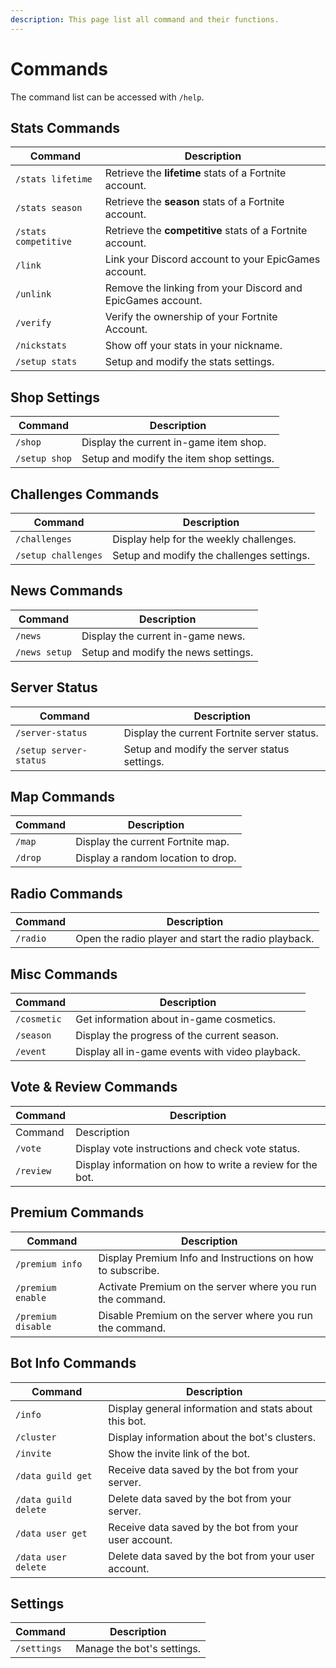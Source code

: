 ```yaml
---
description: This page list all command and their functions.
---
```


# Commands

The command list can be accessed with `/help`.&#x20;

## Stats Commands

| Command              | Description                                                 |
| -------------------- | ----------------------------------------------------------- |
| `/stats lifetime`    | Retrieve the **lifetime** stats of a Fortnite account.      |
| `/stats season`      | Retrieve the **season** stats of a Fortnite account.        |
| `/stats competitive` | Retrieve the **competitive** stats of a Fortnite account.   |
| `/link`              | Link your Discord account to your EpicGames account.        |
| `/unlink`            | Remove the linking from your Discord and EpicGames account. |
| `/verify`            | Verify the ownership of your Fortnite Account.              |
| `/nickstats`         | Show off your stats in your nickname.                       |
| `/setup stats`       | Setup and modify the stats settings.                        |

## Shop Settings

| Command       | Description                              |
| ------------- | ---------------------------------------- |
| `/shop`       | Display the current in-game item shop.   |
| `/setup shop` | Setup and modify the item shop settings. |

## Challenges Commands

| Command             | Description                               |
| ------------------- | ----------------------------------------- |
| `/challenges`       | Display help for the weekly challenges.   |
| `/setup challenges` | Setup and modify the challenges settings. |

## News Commands

| Command       | Description                         |
| ------------- | ----------------------------------- |
| `/news`       | Display the current in-game news.   |
| `/news setup` | Setup and modify the news settings. |

## Server Status

| Command                | Description                                  |
| ---------------------- | -------------------------------------------- |
| `/server-status`       | Display the current Fortnite server status.  |
| `/setup server-status` | Setup and modify the server status settings. |

## Map Commands

| Command | Description                        |
| ------- | ---------------------------------- |
| `/map`  | Display the current Fortnite map.  |
| `/drop` | Display a random location to drop. |

## Radio Commands

| Command  | Description                                         |
| -------- | --------------------------------------------------- |
| `/radio` | Open the radio player and start the radio playback. |

## Misc Commands

| Command     | Description                                     |
| ----------- | ----------------------------------------------- |
| `/cosmetic` | Get information about in-game cosmetics.        |
| `/season`   | Display the progress of the current season.     |
| `/event`    | Display all in-game events with video playback. |

## Vote & Review Commands

| Command   | Description                                               |
| --------- | --------------------------------------------------------- |
| Command   | Description                                               |
| `/vote`   | Display vote instructions and check vote status.          |
| `/review` | Display information on how to write a review for the bot. |

## Premium Commands

| Command            | Description                                                |
| ------------------ | ---------------------------------------------------------- |
| `/premium info`    | Display Premium Info and Instructions on how to subscribe. |
| `/premium enable`  | Activate Premium on the server where you run the command.  |
| `/premium disable` | Disable Premium on the server where you run the command.   |

## Bot Info Commands

| Command              | Description                                           |
| -------------------- | ----------------------------------------------------- |
| `/info`              | Display general information and stats about this bot. |
| `/cluster`           | Display information about the bot's clusters.         |
| `/invite`            | Show the invite link of the bot.                      |
| `/data guild get`    | Receive data saved by the bot from your server.       |
| `/data guild delete` | Delete data saved by the bot from your server.        |
| `/data user get`     | Receive data saved by the bot from your user account. |
| `/data user delete`  | Delete data saved by the bot from your user account.  |

## Settings

| Command     | Description                |
| ----------- | -------------------------- |
| `/settings` | Manage the bot's settings. |
